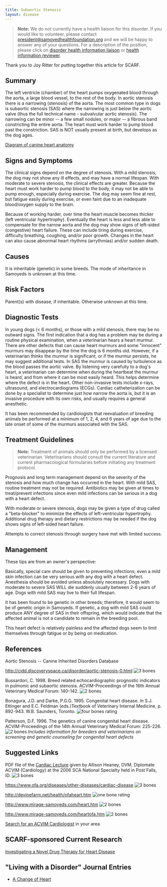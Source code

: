 ```yaml
---
title: Subaortic Stenosis
layout: disease
---
```


> **Note:** We do not currently have a health liaison for this disorder.
> If you would like to volunteer, please contact
> [president@samoyedhealthfoundation.org](mailto:president@samoyedhealthfoundation.org?subject=Questions%20about%20becoming%20a%20Health%20Information%20Liaison%20or%20Reviewer)
> and we will be happy to answer any of your questions.
> For a description of the position, please click on
> [disorder health information liaison](/become-a-health-information-liaison)
> or
> [health information reviewer](/become-a-health-information-reviewer).

Thank you to Joy Ritter for putting together this article for SCARF.

## Summary

The left ventricle (chamber) of the heart pumps oxygenated blood through
the aorta, a large blood vessel, to the rest of the body. In aortic stenosis there is a narrowing (stenosis) of the aorta. The most common type in dogs is subaortic stenosis (SAS) where the narrowing is just below
the aortic valve (thus the full technical name - subvalvular aortic
stenosis). The narrowing can be minor -- a few small nodules, or major
-- a fibrous band constricting the entire aorta. The heart must work
harder to pump blood past the constriction. SAS is NOT usually present
at birth, but develops as the dog ages.

[Diagram of canine heart
anatomy](http://www.vetmed.wsu.edu/ClientED/anatomy/cardiovascular.aspx)

## Signs and Symptoms

The clinical signs depend on the degree of stenosis. With a mild
stenosis, the dog may not show any ill effects, and may have a normal
lifespan. With moderate to severe stenosis, the clinical effects are
greater. Because the heart must work harder to pump blood to the body,
it may not be able to pump enough, especially during exercise. The dog
may seem fine at rest, but fatigue easily during exercise, or even faint
due to an inadequate blood/oxygen supply to the brain.

Because of working harder, over time the heart muscle becomes thicker
(left ventricular hypertrophy). Eventually the heart is less and less
able to compensate for the narrow aorta and the dog may show signs of
left-sided (congestive) heart failure. These can include tiring during
exercise, difficulty breathing, coughing, and/or poor growth. Changes
in the heart can also cause abnormal heart rhythms (arrythmias) and/or
sudden death.

## Causes

It is inheritable (genetic) in some breeds. The mode of inheritance in
Samoyeds is unknown at this time.

## Risk Factors

Parent(s) with disease, if inheritable. Otherwise unknown at this time.

## Diagnostic Tests

In young dogs (\< 6 months), or those with a mild stenosis, there may be
no outward signs. The first indication that a dog has a problem may be
during a routine physical examination, when a veterinarian hears a heart
murmur. There are other defects that can cause heart murmurs and some
"innocent" murmurs may disappear by the time the dog is 6 months old.
However, if a veterinarian thinks the murmur is significant, or if the
murmur persists, he may suggest additional tests. In SAS the murmur is
caused by turbulence as the blood passes the aortic valve. By
listening very carefully to a dog's heart, a veterinarian can determine
when during the heartbeat the murmur is heard, and from where it can be
most easily heard. This helps determine where the defect is in the
heart. Other non-invasive tests include x-rays, ultrasound, and
electrocardiograms (ECGs). Cardiac catheterization can be done by a
specialist to determine just how narrow the aorta is, but it is an
invasive procedure with its own risks, and usually requires a general
anesthetic.

It has been recommended by cardiologists that reevaluation of breeding
animals be performed at a minimum of 1, 2, 4, and 6 years of age due to
the late onset of some of the murmurs associated with the SAS.

## Treatment Guidelines

> **Note:** Treatment of animals should only be performed by a licensed
> veterinarian. Veterinarians should consult the current literature and
> current pharmacological formularies before initiating any treatment
> protocol.

Prognosis and long term management depend on the severity of the
stenosis and how much change has occurred in the heart. With mild SAS,
routine treatment may not be required. Antibiotics may be given at
times to treat/prevent infections since even mild infections can be
serious in a dog with a heart defect.

With moderate or severe stenosis, dogs may be given a type of drug
called a "beta-blocker" to minimize the effects of left-ventricular
hypertrophy. Additional drug therapy and dietary restrictions may be
needed if the dog shows signs of left-sided heart failure.

Attempts to correct stenosis through surgery have met with limited
success.

## Management

These tips are from an owner's perspective:

Basically, special care should be given to preventing infections; even a
mild skin infection can be very serious with any dog with a heart
defect. Anesthesia should be avoided unless absolutely necessary. Dogs
with moderate to severe SAS WILL die suddenly usually between 2-6 years
of age. Dogs with mild SAS may live to their full lifespan.

It has been found to be genetic in other breeds; therefore, it would
seem to be of genetic origin in Samoyeds. If genetic, a dog with mild
SAS could produce ANY degree of SAS in their offspring, which would
indicate that the affected animal is not a candidate to remain in the
breeding pool.

This heart defect is relatively painless and the affected dogs seem to
limit themselves through fatigue or by being on medication.

## References

Aortic Stenosis -- Canine Inherited Disorders Database

<http://cidd.discoveryspace.ca/disorder/aortic-stenosis-0.html>
![3 bones](/img/3-bones.gif)

Bussardori, C. 1998. Breed related echocardiographic prognostic
indicators in pulmonic and subaortic stenosis. ACVIM-Proceedings of the
16th Annual Veterinary Medical Forum: 140-142. ![2
bones](/img/2-bones.gif)

Bonagura, J.D. and Darke, P.G.G. 1995. Congenital heart disease. _In_
S.J. Ettinger and E.C. Feldman (eds.)Textbook of Veterinary Internal
Medicine, p. 892-943. W.B. Saunders, Toronto. ![four bones
rating](/img/4-bones.gif)

Patterson, D.F. 1996. The genetics of canine congenital heart disease.
ACVIM-Proceedings of the 14th Annual Veterinary Medical Forum:
225-226. ![2 bones](/img/2-bones.gif) _Includes information for
breeders and veterinarians on screening and genetic counseling for
congenital heart defects_

## Suggested Links

PDF file of the [Cardiac Lecture](</files/2006 Cardiac Lecture-abridged version.pdf>)
given by Allison Heaney, DVM, Diplomate ACVIM (Cardiology) at the 2006
SCA National Specialty held in Post Falls, ID. ![3
bones](/img/3-bones.gif)

<https://www.ofa.org/diseases/other-diseases/cardiac-disease>
![3 bones](/img/3-bones.gif)

<http://devinefarm.net/health/ofaheart.htm> ![one bone
rating](/img/1-bone.gif)

<http://www.mirage-samoyeds.com/heart.htm> ![2
bones](/img/2-bones.gif)

<http://www.mirage-samoyeds.com/heartofa.htm> ![2
bones](/img/2-bones.gif)

[Search for an ACVIM
Cardiologist](http://find.vetspecialists.com/) in your
area

## SCARF-sponsored Current Research

[Investigating a Novel Drug Therapy for Heart Disease](/research/current-studies/morris-grant-d22ca-040)

## "Living with a Disorder" Journal Entries

- [A Change of Heart](/diseases/subaortic-stenosis-a-change-of-heart)
